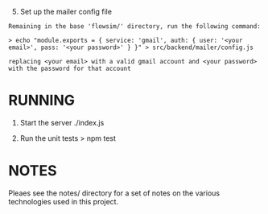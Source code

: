   5) Set up the mailer config file

    Remaining in the base 'flowsim/' directory, run the following command:

    > echo "module.exports = { service: 'gmail', auth: { user: '<your email>', pass: '<your password>' } }" > src/backend/mailer/config.js

    replacing <your email> with a valid gmail account and <your password>
    with the password for that account

RUNNING
=======

  1) Start the server
    ./index.js

  2) Run the unit tests
    > npm test

NOTES
=====

  Pleaes see the notes/ directory for a set of notes on the various technologies
  used in this project.

